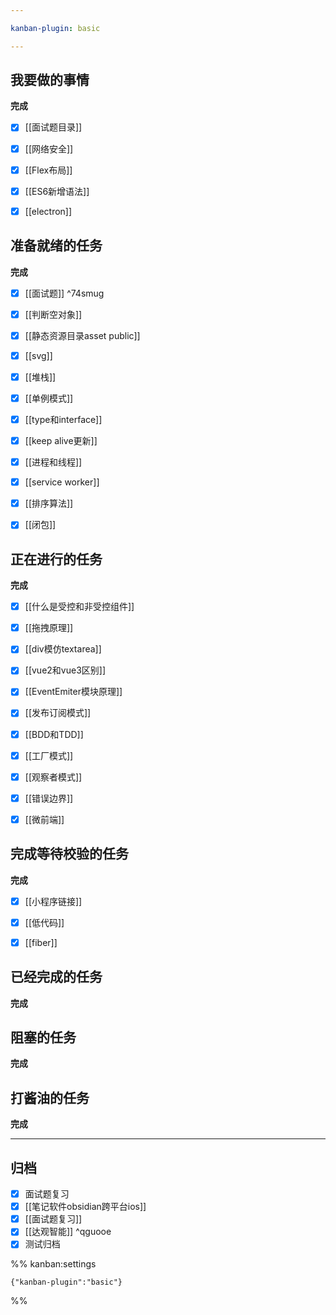 ```yaml
---

kanban-plugin: basic

---
```


## 我要做的事情

**完成**
- [x] [[面试题目录]]
- [x] [[网络安全]]
- [x] [[Flex布局]]
- [x] [[ES6新增语法]]
- [x] [[electron]]


## 准备就绪的任务

**完成**
- [x] [[面试题]] ^74smug
- [x] [[判断空对象]]
- [x] [[静态资源目录asset public]]
- [x] [[svg]]
- [x] [[堆栈]]
- [x] [[单例模式]]
- [x] [[type和interface]]
- [x] [[keep alive更新]]
- [x] [[进程和线程]]
- [x] [[service worker]]
- [x] [[排序算法]]
- [x] [[闭包]]


## 正在进行的任务

**完成**
- [x] [[什么是受控和非受控组件]]
- [x] [[拖拽原理]]
- [x] [[div模仿textarea]]
- [x] [[vue2和vue3区别]]
- [x] [[EventEmiter模块原理]]
- [x] [[发布订阅模式]]
- [x] [[BDD和TDD]]
- [x] [[工厂模式]]
- [x] [[观察者模式]]
- [x] [[错误边界]]
- [x] [[微前端]]


## 完成等待校验的任务

**完成**
- [x] [[小程序链接]]
- [x] [[低代码]]
- [x] [[fiber]]


## 已经完成的任务

**完成**


## 阻塞的任务

**完成**


## 打酱油的任务

**完成**


***

## 归档

- [x] 面试题复习
- [x] [[笔记软件obsidian跨平台ios]]
- [x] [[面试题复习]]
- [x] [[达观智能]] ^qguooe
- [x] 测试归档

%% kanban:settings
```
{"kanban-plugin":"basic"}
```
%%